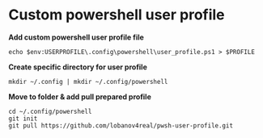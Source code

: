 # Custom powershell user profile  
**Add custom powershell user profile file**  
```
echo $env:USERPROFILE\.config\powershell\user_profile.ps1 > $PROFILE    
```
**Create specific directory for user profile**  
```
mkdir ~/.config | mkdir ~/.config/powershell
```
**Move to folder & add pull prepared profile**  
```
cd ~/.config/powershell
git init
git pull https://github.com/lobanov4real/pwsh-user-profile.git  
```
